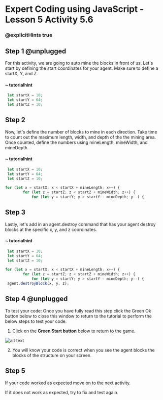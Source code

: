 
# Expert Coding using JavaScript - Lesson 5 Activity 5.6
### @explicitHints true

  

## Step 1 @unplugged

For this activity, we are going to auto mine the blocks in front of us. Let's start by defining the start coordinates for your agent. Make sure to define a startX, Y, and Z.

#### ~ tutorialhint

```javascript
 let startX = 10; 
 let startY = 64; 
 let startZ = 10; 
```



## Step 2

Now, let's define the number of blocks to mine in each direction. Take time to count out the maximum length, width, and depth of the the mining area. Once counted, define the numbers using mineLength, mineWidth, and mineDepth.

#### ~ tutorialhint

```javascript
 let startX = 10; 
 let startY = 64; 
 let startZ = 10; 
 
for (let x = startX; x < startX + mineLength; x++) {
        for (let z = startZ; z < startZ + mineWidth; z++) {
            for (let y = startY; y > startY - mineDepth; y--) {
```

## Step 3

Lastly, let's add in an agent.destroy command that has your agent destroy blocks at the specific x, y, and z coordinates.

#### ~ tutorialhint

```javascript
 let startX = 10; 
 let startY = 64; 
 let startZ = 10; 
 
for (let x = startX; x < startX + mineLength; x++) {
        for (let z = startZ; z < startZ + mineWidth; z++) {
            for (let y = startY; y > startY - mineDepth; y--) {
 agent.destroyBlock(x, y, z); 

```



## Step 4 @unplugged

To test your code:
Once you have fully read this step click the Green Ok button below to close this window to return to the tutorial to perform the below steps to test your code.

1. Click on the **Green Start button** below to return to the game.

  

![alt text](https://expertjs.codingcredentials.com/Lesson1/1.1/1.JPG?raw=true  "Start")
  

2. You will know your code is correct when you see the agent blocks the blocks of the structure on your screen.

  
  
  

## Step 5

If your code worked as expected move on to the next activity.

  

If it does not work as expected, try to fix and test again.

